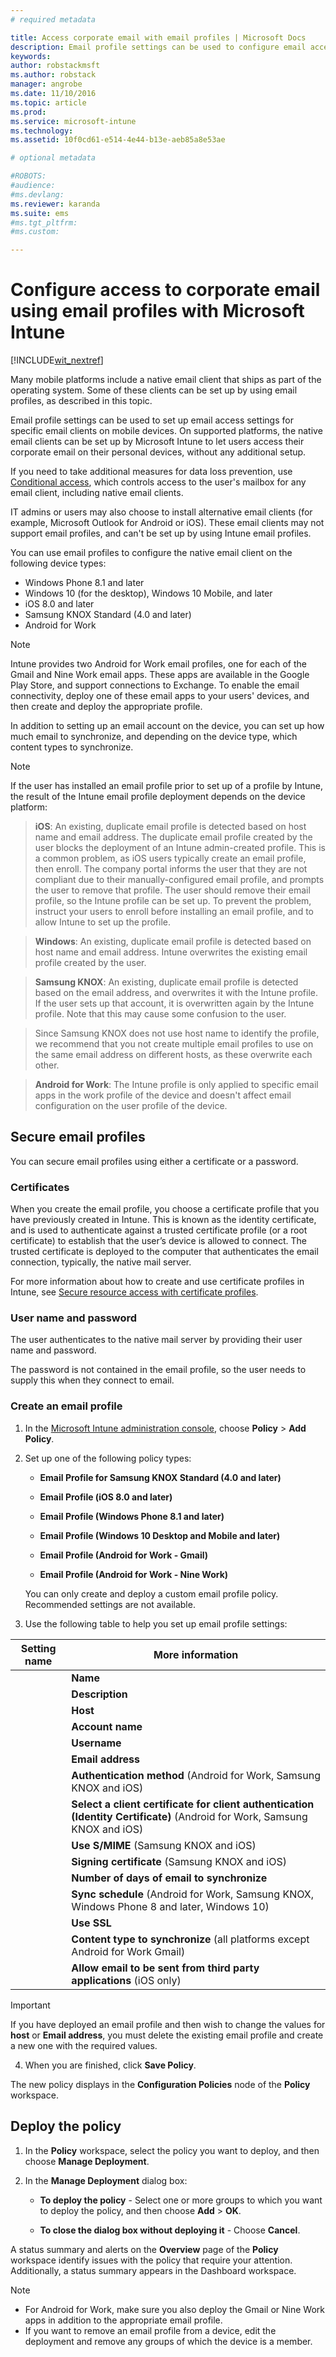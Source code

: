 ```yaml
---
# required metadata

title: Access corporate email with email profiles | Microsoft Docs
description: Email profile settings can be used to configure email access settings for specific email clients on mobile devices.  
keywords:
author: robstackmsft
ms.author: robstack
manager: angrobe
ms.date: 11/10/2016
ms.topic: article
ms.prod:
ms.service: microsoft-intune
ms.technology:
ms.assetid: 10f0cd61-e514-4e44-b13e-aeb85a8e53ae

# optional metadata

#ROBOTS:
#audience:
#ms.devlang:
ms.reviewer: karanda
ms.suite: ems
#ms.tgt_pltfrm:
#ms.custom:

---
```


# Configure access to corporate email using email profiles with Microsoft Intune

[!INCLUDE[wit_nextref](../includes/afw_rollout_disclaimer.md)]

Many mobile platforms include a native email client that ships as part of the operating system. Some of these clients can be set up by using email profiles, as described in this topic.

Email profile settings can be used to set up email access settings for specific email clients on mobile devices. On supported platforms, the native email clients can be set up by Microsoft Intune to let users access their corporate email on their personal devices, without any additional setup.

If you need to take additional measures for data loss prevention, use [Conditional access](restrict-access-to-email-and-o365-services-with-microsoft-intune.md), which controls access to the user's mailbox for any email client, including native email clients.

IT admins or users may also choose to install alternative email clients (for example, Microsoft Outlook for Android or iOS). These email clients may not support email profiles, and can't be set up by using Intune email profiles.  

You can use email profiles to configure the native email client on the following device types:
-	Windows Phone 8.1 and later
-	Windows 10 (for the desktop), Windows 10 Mobile, and later
-	iOS 8.0 and later
-	Samsung KNOX Standard (4.0 and later)
-	Android for Work

>[!NOTE]
>Intune provides two Android for Work email profiles, one for each of the Gmail and Nine Work email apps. These apps are available in the Google Play Store, and support connections to Exchange. To enable the email connectivity, deploy one of these email apps to your users' devices, and then create and deploy the appropriate profile.

In addition to setting up an email account on the device, you can set up how much email to synchronize, and depending on the device type, which content types to synchronize.

>[!NOTE]
>
>If the user has installed an email profile prior to set up of a profile by Intune, the result of the Intune email profile deployment depends on the device platform:

>**iOS**: An existing, duplicate email profile is detected based on host name and email address. The duplicate email profile created by the user blocks the deployment of an Intune admin-created profile. This is a common problem, as iOS users typically create an email profile, then enroll. The company portal informs the user that they are not compliant due to their manually-configured email profile, and prompts the user to remove that profile. The user should remove their email profile, so the Intune profile can be set up. To prevent the problem, instruct your users to enroll before installing an email profile, and to allow Intune to set up the profile.

>**Windows**: An existing, duplicate email profile is detected based on host name and email address. Intune overwrites the existing email profile created by the user.

>**Samsung KNOX**: An existing, duplicate email profile is detected based on the email address, and overwrites it with the Intune profile. If the user sets up that account, it is overwritten again by the Intune profile. Note that this may cause some confusion to the user.

>Since Samsung KNOX does not use host name to identify the profile, we recommend that you not create multiple email profiles to use on the same email address on different hosts, as these overwrite each other.

>**Android for Work**: The Intune profile is only applied to specific email apps in the work profile of the device and doesn't affect email configuration on the user profile of the device.


## Secure email profiles
You can secure email profiles using either a certificate or a password.

### Certificates
When you create the email profile, you choose a certificate profile that you have previously created in Intune. This is known as the identity certificate, and is used to authenticate against a trusted certificate profile (or a root certificate) to establish that the user’s device is allowed to connect. The trusted certificate is deployed to the computer that authenticates the email connection, typically, the native mail server.

For more information about how to create and use certificate profiles in Intune, see [Secure resource access with  certificate profiles](secure-resource-access-with-certificate-profiles.md).

### User name and password
The user authenticates to the native mail server by providing their user name and password.

The password is not contained in the email profile, so the user needs to supply this when they connect to email.

### Create an email profile

1.  In the [Microsoft Intune administration console](https://manage.microsoft.com), choose **Policy** &gt; **Add Policy**.

2.  Set up one of the following policy types:

    -   **Email Profile for Samsung KNOX Standard (4.0 and later)**

    -   **Email Profile (iOS 8.0 and later)**

    -   **Email Profile (Windows Phone 8.1 and later)**

    -   **Email Profile (Windows 10 Desktop and Mobile and later)**

	-   **Email Profile (Android for Work  - Gmail)**

	-	**Email Profile (Android for Work  - Nine Work)**

    You can only create and deploy a custom email profile policy. Recommended settings are not available.

3.  Use the following table to help you set up email profile settings:

|Setting name | More information|
| ----------- | --------------- |
    |**Name**|Unique name for the email profile.|
    |**Description**|A description that helps you identify this profile.|
    |**Host**|The host name of your company server that hosts your native email service.|
    |**Account name**|The display name for the email account as it will appear to users on their devices.|
    |**Username**|This is the attribute in Active Directory (AD) or Azure AD, that will be used to generate the username for this email profile. Select Primary SMTP Address, such as *user1@contoso.com* or User Principal Name, such as *user1* or *user1@contoso.com*.|
    |**Email address**|How the email address for the user on each device is generated. Select **Primary SMTP Address** to use the primary SMTP address to log into Exchange or use  **User Principal Name** to use the full principal name as the email address.|
    |**Authentication method** (Android for Work, Samsung KNOX and iOS)|Select either **Username and Password** or **Certificates** as the authentication method used by the email profile.|
    |**Select a client certificate for client authentication (Identity Certificate)** (Android for Work, Samsung KNOX and iOS)|Select the client SCEP certificate that you previously created that will be used to authenticate the Exchange connection. For more information about how to use certificate profiles in Intune, see [Secure resource access with  certificate profiles](secure-resource-access-with-certificate-profiles.md). This option is displayed only when the authentication method is **Certificates**.|
    |**Use S/MIME** (Samsung KNOX and iOS)|Send outgoing email using S/MIME encryption.|
    |**Signing certificate** (Samsung KNOX and iOS)|Select the signing certificate that will be used to sign outgoing email. This option is displayed only when you select **Use S/MIME**.|
    |**Number of days of email to synchronize**|The number of days of email that you want to synchronize, or select **Unlimited** to synchronize all available email.|
    |**Sync schedule** (Android for Work, Samsung KNOX, Windows Phone 8 and later, Windows 10)|Select the schedule by which devices will synchronize data from the Exchange server. You can also select **As Messages arrive**, which synchronizes data as soon as it arrives, or **Manual**, where the user of the device must initiate the synchronization.|
    |**Use SSL**|Use Secure Sockets Layer (SSL) communication when sending emails, receiving emails, and communicating with the Exchange server. For devices that run Samsung KNOX 4.0 or later, you must export your Exchange Server SSL certificate, and deploy it as an Android Trusted Certificate Profile in Intune. Intune does not support accessing this certificate if it is installed on the Exchange server by other means.|
    |**Content type to synchronize** (all platforms except Android for Work Gmail)|Select the content types that you want to synchronize to devices.|
	|**Allow email to be sent from third party applications** (iOS only)|Allow the user to select this profile as the default  account for sending email, and allow third-party applications to open email in the native email app, for example, to attach files to email.|

> [!IMPORTANT]
>
> If you have deployed an email profile and then wish to change the values for **host** or **Email address**, you must delete the existing email profile and create a new one with the required values.

4.  When you are finished, click **Save Policy**.

The new policy displays in the **Configuration Policies** node of the **Policy** workspace.

## Deploy the policy

1.  In the **Policy** workspace, select the policy you want to deploy, and then choose **Manage Deployment**.

2.  In the **Manage Deployment** dialog box:

    -   **To deploy the policy** - Select one or more groups to which you want to deploy the policy, and then choose **Add** &gt; **OK**.

    -   **To close the dialog box without deploying it** - Choose **Cancel**.

A status summary and alerts on the **Overview** page of the **Policy** workspace identify issues with the policy that require your attention. Additionally, a status summary appears in the Dashboard workspace.

> [!NOTE]
> - For Android for Work, make sure you also deploy the Gmail or Nine Work apps in addition to the appropriate email profile.
> - If you want to remove an email profile from a device, edit the deployment and remove any groups of which the device is a member.
